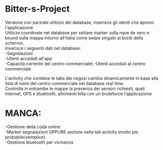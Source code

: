# Bitter-s-Project
Versione con parziale utilizzo del database, inserisce gli utenti che aprono l'applicazione. \
Utilizza coordinate nel database per settare marker sulla nave de vero e bound sulla mappa intorno all'italia come swipe singolo ai bordi dello schermo. \
Inserisce i seguenti dati nel database:\
-Segnalazioni\
-Utenti acceduti all'app\
-Capacità corrente del centro commerciale\ 
-Utenti acceduti al centro commerciale

L'activity che contiene le tabs dei negozi cambia dinamicamente in base alla lista di nomi del centro commerciale nel database real time. \
Controlla in entrambe le mappe la presenza dei sensori richiesti, quali internet, GPS e bluetooth, altrimenti killa con un bruteforce l'applicazione
 
# MANCA:
-Gestione della coda online\
-Marker segnalazioni OPPURE sezione nella tab activity (molto più probabile/semplice)\
-Gestione bluetooth per vicinanza
